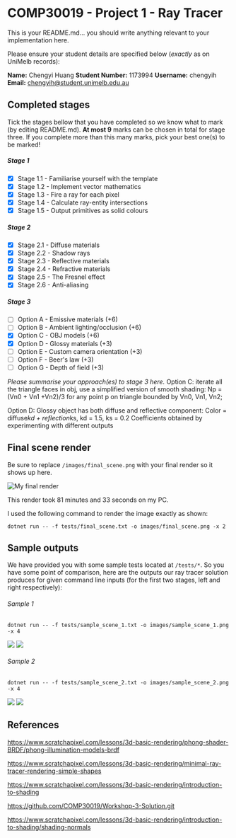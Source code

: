 # COMP30019 - Project 1 - Ray Tracer

This is your README.md... you should write anything relevant to your
implementation here.

Please ensure your student details are specified below (*exactly* as on UniMelb
records):

**Name:** Chengyi Huang
**Student Number:** 1173994
**Username:** chengyih
**Email:** chengyih@student.unimelb.edu.au

## Completed stages

Tick the stages bellow that you have completed so we know what to mark (by
editing README.md). **At most 9** marks can be chosen in total for stage
three. If you complete more than this many marks, pick your best one(s) to be
marked!

<!---
Tip: To tick, place an x between the square brackes [ ], like so: [x]
-->

##### Stage 1

- [x] Stage 1.1 - Familiarise yourself with the template
- [x] Stage 1.2 - Implement vector mathematics
- [x] Stage 1.3 - Fire a ray for each pixel
- [x] Stage 1.4 - Calculate ray-entity intersections
- [x] Stage 1.5 - Output primitives as solid colours

##### Stage 2

- [x] Stage 2.1 - Diffuse materials
- [x] Stage 2.2 - Shadow rays
- [x] Stage 2.3 - Reflective materials
- [x] Stage 2.4 - Refractive materials
- [x] Stage 2.5 - The Fresnel effect
- [x] Stage 2.6 - Anti-aliasing

##### Stage 3

- [ ] Option A - Emissive materials (+6)
- [ ] Option B - Ambient lighting/occlusion (+6)
- [x] Option C - OBJ models (+6)
- [x] Option D - Glossy materials (+3)
- [ ] Option E - Custom camera orientation (+3)
- [ ] Option F - Beer's law (+3)
- [ ] Option G - Depth of field (+3)

*Please summarise your approach(es) to stage 3 here.*
Option C: iterate all the triangle faces in obj, use a simplified version of smooth shading: 
Np = (Vn0 + Vn1 +Vn2)/3 for any point p on triangle bounded by Vn0, Vn1, Vn2;

Option D: Glossy object has both diffuse and reflective component:
Color = diffuse*kd + reflection*ks, kd = 1.5, ks = 0.2
Coefficients obtained by experimenting with different outputs

## Final scene render

Be sure to replace ```/images/final_scene.png``` with your final render so it
shows up here.

![My final render](images/final_scene.png)

This render took 81 minutes and 33 seconds on my PC.

I used the following command to render the image exactly as shown:

```
dotnet run -- -f tests/final_scene.txt -o images/final_scene.png -x 2
```

## Sample outputs

We have provided you with some sample tests located at ```/tests/*```. So you
have some point of comparison, here are the outputs our ray tracer solution
produces for given command line inputs (for the first two stages, left and right
respectively):

###### Sample 1

```
dotnet run -- -f tests/sample_scene_1.txt -o images/sample_scene_1.png -x 4
```

<p float="left">
  <img src="images/sample_scene_1_s1.png" />
  <img src="images/sample_scene_1_s2.png" /> 
</p>

###### Sample 2

```
dotnet run -- -f tests/sample_scene_2.txt -o images/sample_scene_2.png -x 4
```

<p float="left">
  <img src="images/sample_scene_2_s1.png" />
  <img src="images/sample_scene_2_s2.png" /> 
</p>

## References

https://www.scratchapixel.com/lessons/3d-basic-rendering/phong-shader-BRDF/phong-illumination-models-brdf

https://www.scratchapixel.com/lessons/3d-basic-rendering/minimal-ray-tracer-rendering-simple-shapes

https://www.scratchapixel.com/lessons/3d-basic-rendering/introduction-to-shading

https://github.com/COMP30019/Workshop-3-Solution.git

https://www.scratchapixel.com/lessons/3d-basic-rendering/introduction-to-shading/shading-normals

